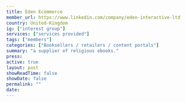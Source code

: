 ```yaml
---
title: Eden Ecommerce
member_url: https://www.linkedin.com/company/eden-interactive-ltd
country: United-Kingdom
ig: ["interest group"] 
services: ["services provided"] 
tags: ["members"]
categories: ["Booksellers / retailers / content portals"]
summary: "a supplier of religious ebooks."
press:
active: true
layout: post
showReadTime: false
showDate: false
permalink: ""
date: 
---
```

